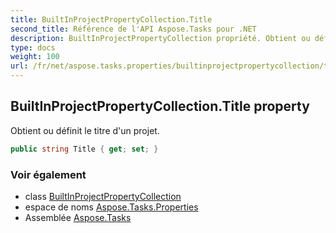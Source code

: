 ```yaml
---
title: BuiltInProjectPropertyCollection.Title
second_title: Référence de l'API Aspose.Tasks pour .NET
description: BuiltInProjectPropertyCollection propriété. Obtient ou définit le titre dun projet.
type: docs
weight: 100
url: /fr/net/aspose.tasks.properties/builtinprojectpropertycollection/title/
---
```

## BuiltInProjectPropertyCollection.Title property

Obtient ou définit le titre d'un projet.

```csharp
public string Title { get; set; }
```

### Voir également

* class [BuiltInProjectPropertyCollection](../)
* espace de noms [Aspose.Tasks.Properties](../../builtinprojectpropertycollection/)
* Assemblée [Aspose.Tasks](../../../)


